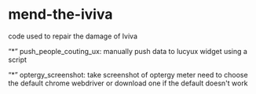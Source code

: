 # mend-the-iviva
code used to repair the damage of Iviva

“*” push_people_couting_ux: manually push data to lucyux widget using a script

“*” optergy_screenshot: take screenshot of optergy meter
need to choose the default chrome webdriver or download one if the default doesn't work
